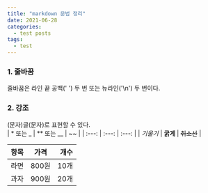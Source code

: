 ```yaml
---
title: "markdown 문법 정리"
date: 2021-06-28
categories:
  - test posts
tags:
  - test
---
```


### 1. 줄바꿈
줄바꿈은 라인 끝 공백(' ') 두 번 또는 뉴라인('\n') 두 번이다.  

### 2. 강조
(문자)글(문자)로 표현할 수 있다.  
| * 또는 _ | ** 또는 __ | ~~ |
| :---: | :---: | :---: |
| *기울기* | **굵게** | ~~취소선~~ |  



| 항목 | 가격 | 개수 |
|:----|:----:|----:|
| 라면 | 800원 | 10개 |
| 과자 | 900원 | 20개 |




